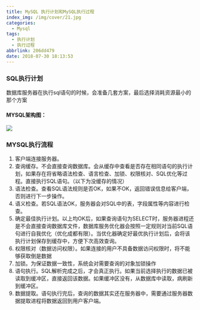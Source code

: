 ```yaml
---
title: MySQL 执行计划和MySQL执行过程
index_img: /img/cover/21.jpg
categories:
  - Mysql
tags:
  - 执行计划
  - 执行过程
abbrlink: 206dd479
date: 2018-07-30 18:13:53
---
```

### SQL执行计划
数据库服务器在执行sql语句的时候，会准备几套方案，最后选择消耗资源最小的那个方案

#### MYSQL架构图：

![](1.png)

### MYSQL执行流程

1. 客户端连接服务器。
2. 查询缓存。不会直接查询数据库。会从缓存中查看是否存在相同语句的执行计划，如果存在将省略语法检查、语言检查、加锁、权限核对、SQL优化等过程。直接执行SQL语句。（以下为没缓存的情况）
3. 语法检查。查看SQL语法规则是否OK，如果不OK，返回错误信息给客户端，否则进行下一步操作。
4. 语义检查。若SQL语法OK，服务器会对SQL中的表，字段属性等内容进行检查。
5. 确定最佳执行计划。以上均OK后，如果查询语句为SELECT时，服务器进程还是不会直接查询数据库文件，数据库服务优化器会按照一定规则对当前SQL语句进行自我优化（优化成都有限）。当优化器确定好最优执行计划后，会将该执行计划保存到缓存中，方便下次高效查询。
6. 权限核对（数据访问权限）。如果连接的用户不具备数据访问权限时，将不能够获取倒是数据
7. 加锁。为保证数据一致性，系统会对需要查询的对象加锁操作
8. 语句执行。SQL解析完成之后，才会真正执行。如果当前选择执行的数据已被读取到缓冲区，直接返回该数据。如果缓冲区没有，从数据库中读取，病刷新到缓冲区。
9. 数据提取。语句执行完后，查询的数据其实还在服务器中，需要通过服务器数据提取进程将数据返回到用户客户端。


